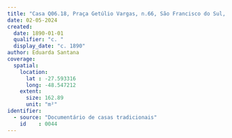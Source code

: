 ```yaml
---
title: "Casa Q06.18, Praça Getúlio Vargas, n.66, São Francisco do Sul, SC"
date: 02-05-2024
created:
  date: 1890-01-01
  qualifier: "c. "
  display_date: "c. 1890"
author: Eduarda Santana
coverage:
  spatial:
    location:
      lat : -27.593316
      long: -48.547212
    extent:
      size: 162.89
      unit: "m²"
identifier:
  - source: "Documentário de casas tradicionais"
    id    : 0044
---
```

